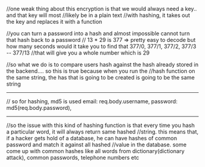 //one weak thing about this encryption is that we would always need a key.. and that key will most
//likely be in a plain text
//with hashing, it takes out the key and replaces it with a function

//you can turn a password into a hash and almost impossible cannot turn that hash back to a password
// 13 \* 29 is 377 => pretty easy to decode but how many seconds would it take you to find that 377/0, 377/1, 377/2, 377/3 -- 377/13
//that will give you a whole number which is 29

//so what we do is to compare users hash against the hash already stored in the backend.... so this is true because when you run the
//hash function on the same string, the has that is going to be created is going to be the same string

---

// so for hashing, md5 is used
email: req.body.username,
password: md5(req.body.password),

---

//so the issue with this kind of hashing function is that every time you hash a particular word, it will always return same hashed
//string. this means that, if a hacker gets hold of a database, he can have hashes of common password and match it against all hashed
//value in the database.
some come up with common hashes like all words from dictionary(dictionary attack), common passwords, telephone numbers etc
